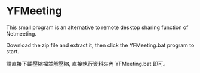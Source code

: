 # YFMeeting
This small program is an alternative to remote desktop sharing function of  Netmeeting.

Download the zip file and extract it, then click the YFMeeting.bat program to start.

請直接下載壓縮檔並解壓縮, 直接執行資料夾內 YFMeeting.bat 即可。
